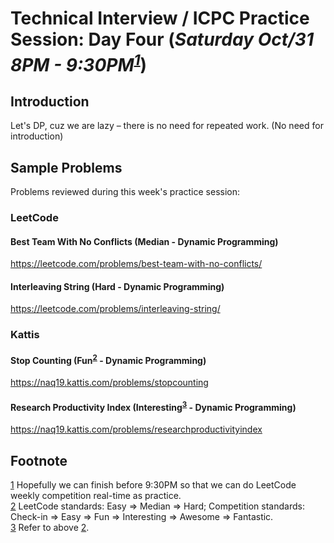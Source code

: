 # Technical Interview / ICPC Practice Session: Day Four (***Saturday Oct/31 8PM - 9:30PM<sup id="a1">[1](#f1)</sup>***)

## Introduction
Let's DP, cuz we are lazy – there is no need for repeated work. (No need for introduction)

## Sample Problems
Problems reviewed during this week's practice session:

### LeetCode
#### Best Team With No Conflicts (Median - Dynamic Programming)
https://leetcode.com/problems/best-team-with-no-conflicts/  
#### Interleaving String (Hard - Dynamic Programming)
https://leetcode.com/problems/interleaving-string/  

### Kattis
#### Stop Counting (Fun<sup id="a2">[2](#f2)</sup> - Dynamic Programming)
https://naq19.kattis.com/problems/stopcounting  
#### Research Productivity Index (Interesting<sup id="a3">[3](#f3)</sup> - Dynamic Programming)
https://naq19.kattis.com/problems/researchproductivityindex  


## Footnote 
<a id="f1">[1](#a1)</a> Hopefully we can finish before 9:30PM so that we can do LeetCode weekly competition real-time as practice.  
<a id="f2">[2](#a2)</a> LeetCode standards: Easy => Median => Hard; Competition standards: Check-in => Easy => Fun => Interesting => Awesome => Fantastic.  
<a id="f3">[3](#a3)</a> Refer to above [2](#f2).
